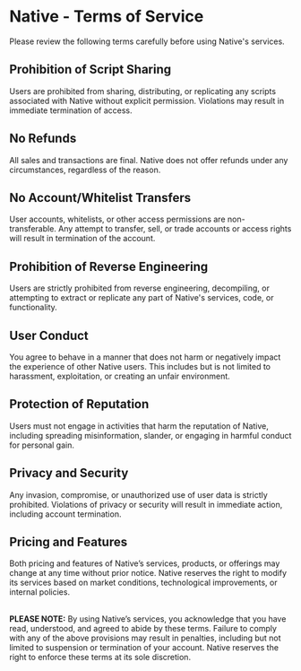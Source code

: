 # Native - Terms of Service

Please review the following terms carefully before using Native's services.

## Prohibition of Script Sharing  
Users are prohibited from sharing, distributing, or replicating any scripts associated with Native without explicit permission. Violations may result in immediate termination of access.

## No Refunds  
All sales and transactions are final. Native does not offer refunds under any circumstances, regardless of the reason.

## No Account/Whitelist Transfers  
User accounts, whitelists, or other access permissions are non-transferable. Any attempt to transfer, sell, or trade accounts or access rights will result in termination of the account.

## Prohibition of Reverse Engineering  
Users are strictly prohibited from reverse engineering, decompiling, or attempting to extract or replicate any part of Native's services, code, or functionality.

## User Conduct  
You agree to behave in a manner that does not harm or negatively impact the experience of other Native users. This includes but is not limited to harassment, exploitation, or creating an unfair environment.

## Protection of Reputation  
Users must not engage in activities that harm the reputation of Native, including spreading misinformation, slander, or engaging in harmful conduct for personal gain.

## Privacy and Security  
Any invasion, compromise, or unauthorized use of user data is strictly prohibited. Violations of privacy or security will result in immediate action, including account termination.

## Pricing and Features  
Both pricing and features of Native’s services, products, or offerings may change at any time without prior notice. Native reserves the right to modify its services based on market conditions, technological improvements, or internal policies.
<br><br>

**PLEASE NOTE:** By using Native’s services, you acknowledge that you have read, understood, and agreed to abide by these terms. Failure to comply with any of the above provisions may result in penalties, including but not limited to suspension or termination of your account. Native reserves the right to enforce these terms at its sole discretion.
